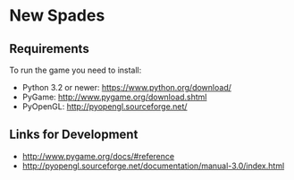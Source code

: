 New Spades
===========

Requirements
-------------

To run the game you need to install:

* Python 3.2 or newer: https://www.python.org/download/
* PyGame: http://www.pygame.org/download.shtml
* PyOpenGL: http://pyopengl.sourceforge.net/

Links for Development
-----------------------

* http://www.pygame.org/docs/#reference
* http://pyopengl.sourceforge.net/documentation/manual-3.0/index.html
